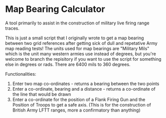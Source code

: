 # Map Bearing Calculator
A tool primarily to assist in the construction of military live firing range traces.

This is just a small script that I originally wrote to get a map bearing between two grid references after getting sick of dull and repetative Army map reading tests! The units used for map bearings are "Military Mils" which is the unit many western armies use instead of degrees, but you're welcome to branch the repisitory if you want to use the script for something else in degrees or rads. There are 6400 mils to 360 degrees. 

Functionalities:
  1. Enter two map co-ordinates - returns a bearing between the two points
  2. Enter a co-ordinate, bearing and a distance - returns a co-ordinate of the line that would be drawn
  3. Enter a co-ordinate for the position of a Flank Firing Gun and the Position of Troops to get a safe axis. (This is for the construction of British Army LFTT ranges, more a confirmatory than anything)
